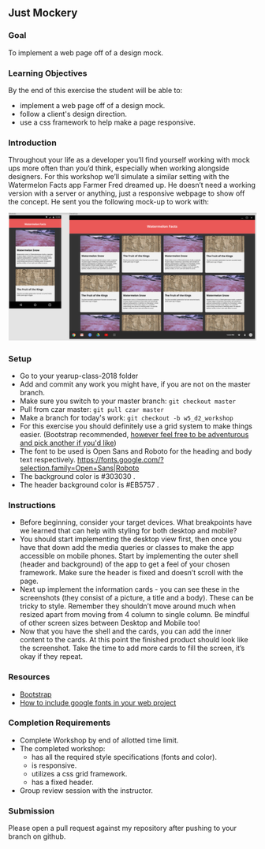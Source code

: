 ## Just Mockery
### Goal
To implement a web page off of a design mock.
### Learning Objectives
By the end of this exercise the student will be able to:
- implement a web page off of a design mock.
- follow a client's design direction.
- use a css framework to help make a page responsive.
### Introduction
Throughout your life as a developer you’ll find yourself working with mock ups more often than you’d think, especially when working alongside designers. For this workshop we’ll simulate a similar setting with the Watermelon Facts app Farmer Fred dreamed up.
He doesn’t need a working version with a server or anything, just a responsive webpage to show off the concept. He sent you the following mock-up to work with:

![mockup](Capture.PNG)

### Setup
- Go to your yearup-class-2018 folder
- Add and commit any work you might have, if you are not on the master branch.
- Make sure you switch to your master branch: `git checkout master`
- Pull from czar master: `git pull czar master`
- Make a branch for today's work: `git checkout -b w5_d2_workshop`
- For this exercise you should  definitely use a grid system to make things easier. (Bootstrap recommended, [however feel free to be adventurous and pick another if you'd like](https://github.com/troxler/awesome-css-frameworks))
- The font to be used is Open Sans and Roboto for the heading and body text respectively. https://fonts.google.com/?selection.family=Open+Sans|Roboto
- The background color is #303030    .
- The header background color is #EB5757     .
### Instructions
- Before beginning, consider your target devices. What breakpoints have we learned that can help with styling for both desktop and mobile?
- You should start implementing the desktop view first, then once you have that down add the media queries or classes to make the app accessible on mobile phones. Start by implementing the outer shell (header and background) of the app to get a feel of your chosen framework. Make sure the header is fixed and doesn’t scroll with the page.
- Next up implement the information cards - you can see these in the screenshots (they consist of a picture, a title and a body). These can be tricky to style. Remember they shouldn’t move around much when resized apart from moving from 4 column to single column. Be mindful of other screen sizes between Desktop and Mobile too!
- Now that you have the shell and the cards, you can add the inner content to the cards. At this point the finished product should look like the screenshot. Take the time to add more cards to fill the screen, it’s okay if they repeat.

### Resources
- [Bootstrap](https://getbootstrap.com/)
- [How to include google fonts in your web project](https://medium.freecodecamp.org/how-to-use-google-fonts-in-your-next-web-design-project-e1ad48f1adfa)

### Completion Requirements
- Complete Workshop by end of allotted time limit.
- The completed workshop:
  - has all the required style specifications (fonts and color).
  - is responsive.
  - utilizes a css grid framework.
  - has a fixed header.
- Group review session with the instructor.

### Submission

Please open a pull request against my repository after pushing to your branch on github.